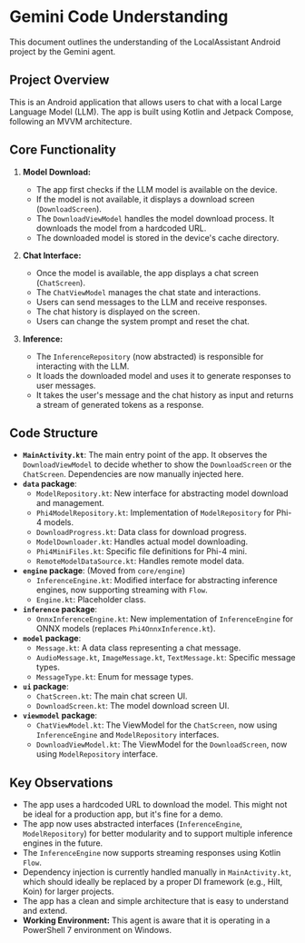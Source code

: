 # Gemini Code Understanding

This document outlines the understanding of the LocalAssistant Android project by the Gemini agent.

## Project Overview

This is an Android application that allows users to chat with a local Large Language Model (LLM). The app is built using Kotlin and Jetpack Compose, following an MVVM architecture.

## Core Functionality

1.  **Model Download:**
    *   The app first checks if the LLM model is available on the device.
    *   If the model is not available, it displays a download screen (`DownloadScreen`).
    *   The `DownloadViewModel` handles the model download process. It downloads the model from a hardcoded URL.
    *   The downloaded model is stored in the device's cache directory.

2.  **Chat Interface:**
    *   Once the model is available, the app displays a chat screen (`ChatScreen`).
    *   The `ChatViewModel` manages the chat state and interactions.
    *   Users can send messages to the LLM and receive responses.
    *   The chat history is displayed on the screen.
    *   Users can change the system prompt and reset the chat.

3.  **Inference:**
    *   The `InferenceRepository` (now abstracted) is responsible for interacting with the LLM.
    *   It loads the downloaded model and uses it to generate responses to user messages.
    *   It takes the user's message and the chat history as input and returns a stream of generated tokens as a response.

## Code Structure

*   **`MainActivity.kt`**: The main entry point of the app. It observes the `DownloadViewModel` to decide whether to show the `DownloadScreen` or the `ChatScreen`. Dependencies are now manually injected here.
*   **`data` package**:
    *   `ModelRepository.kt`: New interface for abstracting model download and management.
    *   `Phi4ModelRepository.kt`: Implementation of `ModelRepository` for Phi-4 models.
    *   `DownloadProgress.kt`: Data class for download progress.
    *   `ModelDownloader.kt`: Handles actual model downloading.
    *   `Phi4MiniFiles.kt`: Specific file definitions for Phi-4 mini.
    *   `RemoteModelDataSource.kt`: Handles remote model data.
*   **`engine` package**: (Moved from `core/engine`)
    *   `InferenceEngine.kt`: Modified interface for abstracting inference engines, now supporting streaming with `Flow`.
    *   `Engine.kt`: Placeholder class.
*   **`inference` package**:
    *   `OnnxInferenceEngine.kt`: New implementation of `InferenceEngine` for ONNX models (replaces `Phi4OnnxInference.kt`).
*   **`model` package**:
    *   `Message.kt`: A data class representing a chat message.
    *   `AudioMessage.kt`, `ImageMessage.kt`, `TextMessage.kt`: Specific message types.
    *   `MessageType.kt`: Enum for message types.
*   **`ui` package**:
    *   `ChatScreen.kt`: The main chat screen UI.
    *   `DownloadScreen.kt`: The model download screen UI.
*   **`viewmodel` package**:
    *   `ChatViewModel.kt`: The ViewModel for the `ChatScreen`, now using `InferenceEngine` and `ModelRepository` interfaces.
    *   `DownloadViewModel.kt`: The ViewModel for the `DownloadScreen`, now using `ModelRepository` interface.

## Key Observations

*   The app uses a hardcoded URL to download the model. This might not be ideal for a production app, but it's fine for a demo.
*   The app now uses abstracted interfaces (`InferenceEngine`, `ModelRepository`) for better modularity and to support multiple inference engines in the future.
*   The `InferenceEngine` now supports streaming responses using Kotlin `Flow`.
*   Dependency injection is currently handled manually in `MainActivity.kt`, which should ideally be replaced by a proper DI framework (e.g., Hilt, Koin) for larger projects.
*   The app has a clean and simple architecture that is easy to understand and extend.
*   **Working Environment:** This agent is aware that it is operating in a PowerShell 7 environment on Windows.